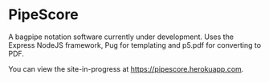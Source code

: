 # PipeScore

A bagpipe notation software currently under development. Uses the Express NodeJS framework, Pug for templating and p5.pdf for converting to PDF.

You can view the site-in-progress at https://pipescore.herokuapp.com.
